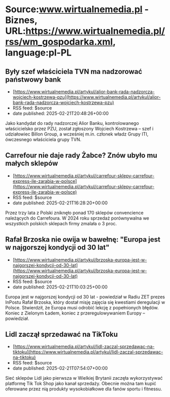 # Source:www.wirtualnemedia.pl - Biznes, URL:https://www.wirtualnemedia.pl/rss/wm_gospodarka.xml, language:pl-PL

## Były szef właściciela TVN ma nadzorować państwowy bank
 - [https://www.wirtualnemedia.pl/artykul/alior-bank-rada-nadzorcza-wojciech-kostrzewa-pzu](https://www.wirtualnemedia.pl/artykul/alior-bank-rada-nadzorcza-wojciech-kostrzewa-pzu)
 - RSS feed: $source
 - date published: 2025-02-21T20:48:26+00:00

Jako kandydat do rady nadzorczej Alior Banku, kontrolowanego właścicielsko przez PZU, został zgłoszony Wojciech Kostrzewa – szef i udziałowiec Billon Group, a wcześniej m.in. członek władz Grupy ITI, ówczesnego właściciela grupy TVN.

## Carrefour nie daje rady Żabce? Znów ubyło mu małych sklepów
 - [https://www.wirtualnemedia.pl/artykul/carrefour-sklepy-carrefour-express-ile-zarabia-w-polsce](https://www.wirtualnemedia.pl/artykul/carrefour-sklepy-carrefour-express-ile-zarabia-w-polsce)
 - RSS feed: $source
 - date published: 2025-02-21T16:28:20+00:00

Przez trzy lata z Polski zniknęło ponad 170 sklepów convencience należących do Carrefoura. W 2024 roku sprzedaż porównywalna we wszystkich polskich sklepach firmy zmalała o 3 proc.

## Rafał Brzoska nie owija w bawełnę: "Europa jest w najgorszej kondycji od 30 lat"
 - [https://www.wirtualnemedia.pl/artykul/brzoska-europa-jest-w-najgorszej-kondycji-od-30-lat](https://www.wirtualnemedia.pl/artykul/brzoska-europa-jest-w-najgorszej-kondycji-od-30-lat)
 - RSS feed: $source
 - date published: 2025-02-21T10:03:25+00:00

Europa jest w najgorszej kondycji od 30 lat - powiedział w Radiu ZET prezes InPostu Rafał Brzoska, który dostał misję zajęcia się kwestiami deregulacji w Polsce. Stwierdził, że Europa musi odrobić lekcję z popełnionych błędów. Koniec z Zielonym Ładem, koniec z przeregulowywaniem Europy – powiedział.

## Lidl zaczął sprzedawać na TikToku
 - [https://www.wirtualnemedia.pl/artykul/lidl-zaczal-sprzedawac-na-tiktoku](https://www.wirtualnemedia.pl/artykul/lidl-zaczal-sprzedawac-na-tiktoku)
 - RSS feed: $source
 - date published: 2025-02-21T07:54:07+00:00

Sieć sklepów Lidl jako pierwsza w Wielkiej Brytanii zaczęła wykorzystywać platformę Tik Tok Shop jako kanał sprzedaży. Obecnie można tam kupić oferowane przez nią produkty wysokobiałkowe dla fanów sportu i fitnessu.

